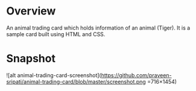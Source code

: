 # Overview

An animal trading card which holds information of an animal (Tiger). It is a sample card built using HTML and CSS.

# Snapshot

![alt animal-trading-card-screenshot](https://github.com/praveen-sripati/animal-trading-card/blob/master/screenshot.png =716×1454)

